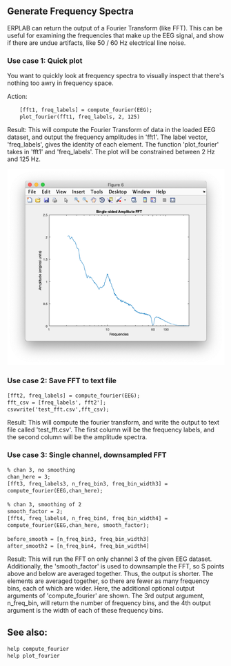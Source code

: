 ## Generate Frequency Spectra

ERPLAB can return the output of a Fourier Transform (like FFT). This can be useful for examining the frequencies that make up the EEG signal, and show if there are undue artifacts, like 50 / 60 Hz electrical line noise.

### Use case 1: Quick plot
You want to quickly look at frequency spectra to visually inspect that there's nothing too awry in frequency space.

Action:
```
    [fft1, freq_labels] = compute_fourier(EEG);
    plot_fourier(fft1, freq_labels, 2, 125)
```

Result:
This will compute the Fourier Transform of data in the loaded EEG dataset, and output the frequency amplitudes in 'fft1'. The label vector, 'freq_labels', gives the identity of each element. The function 'plot_fourier' takes in 'fft1' and 'freq_labels'. The plot will be constrained between 2 Hz and 125 Hz.

![FFT](./images/other/simple_fft.png)


### Use case 2: Save FFT to text file

```
[fft2, freq_labels] = compute_fourier(EEG);
fft_csv = [freq_labels', fft2'];
csvwrite('test_fft.csv',fft_csv);
```

Result:
This will compute the fourier transform, and write the output to text file called 'test_fft.csv'. The first column will be the frequency labels, and the second column will be the amplitude spectra.

### Use case 3: Single channel, downsampled FFT

```
% chan 3, no smoothing
chan_here = 3;
[fft3, freq_labels3, n_freq_bin3, freq_bin_width3] = compute_fourier(EEG,chan_here);

% chan 3, smoothing of 2
smooth_factor = 2;
[fft4, freq_labels4, n_freq_bin4, freq_bin_width4] = compute_fourier(EEG,chan_here, smooth_factor);

before_smooth = [n_freq_bin3, freq_bin_width3]
after_smooth2 = [n_freq_bin4, freq_bin_width4]
```

Result:
This will run the FFT on only channel 3 of the given EEG dataset. Additionally, the 'smooth_factor' is used to downsample the FFT, so S points above and below are averaged together. Thus, the output is shorter. The elements are averaged together, so there are fewer as many frequency bins, each of which are wider. Here, the additional optional output arguments of 'compute_fourier' are shown. The 3rd output argument, n_freq_bin, will return the number of frequency bins, and the 4th output argument is the width of each of these frequency bins.

## See also:
```
help compute_fourier
help plot_fourier
